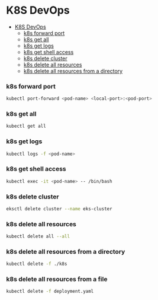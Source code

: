 # K8S DevOps
- [K8S DevOps](#k8s-devops)
  - [k8s forward port](#k8s-forward-port)
  - [k8s get all](#k8s-get-all)
  - [k8s get logs](#k8s-get-logs)
  - [k8s get shell access](#k8s-get-shell-access)
  - [k8s delete cluster](#k8s-delete-cluster)
  - [k8s delete all resources](#k8s-delete-all-resources)
  - [k8s delete all resources from a directory](#k8s-delete-all-resources-from-a-directory)

### k8s forward port
```sh
kubectl port-forward <pod-name> <local-port>:<pod-port>
```

### k8s get all
```sh
kubectl get all
```

### k8s get logs
```sh
kubectl logs -f <pod-name>
```

### k8s get shell access
```sh
kubectl exec -it <pod-name> -- /bin/bash
```

### k8s delete cluster
```sh
eksctl delete cluster --name eks-cluster
```

### k8s delete all resources
```sh
kubectl delete all --all
```

### k8s delete all resources from a directory
```sh
kubectl delete -f ./k8s
```

### k8s delete all resources from a file
```sh
kubectl delete -f deployment.yaml
```

<!-- markdownlint-enable MD013 -->